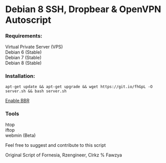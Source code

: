 # Debian 8 SSH, Dropbear & OpenVPN Autoscript

### Requirements:
Virtual Private Server (VPS) <br>
Debian 6 (Stable) <br>
Debian 7 (Stable) <br>
Debian 8 (Stable) <br>

### Installation: 

``` apt-get update && apt-get upgrade && wget https://git.io/fhGpL -O server.sh && bash server.sh ```

[Enable BBR](https://www.linuxbabe.com/ubuntu/enable-google-tcp-bbr-ubuntu)

### Tools
htop <br>
iftop <br>
webmin (Beta)

Feel free to suggest and contribute to this script

Original Script of Fornesia, Rzengineer, Clrkz % Fawzya
